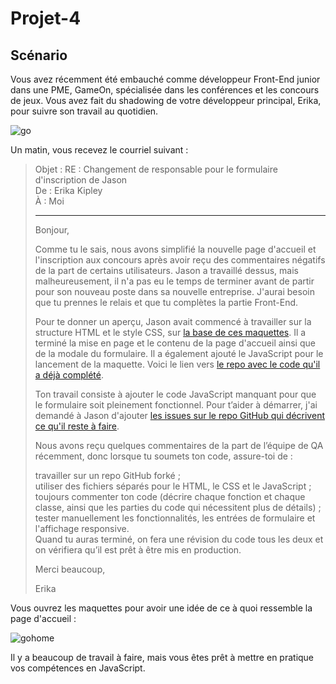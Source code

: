 # Projet-4

## Scénario  

Vous avez récemment été embauché comme développeur Front-End junior dans une PME, GameOn, spécialisée dans les conférences et les concours de jeux. Vous avez fait du shadowing de votre développeur principal, Erika, pour suivre son travail au quotidien.

![go](https://user.oc-static.com/upload/2020/08/14/15974189526297_image1.png)

Un matin, vous recevez le courriel suivant :  

> Objet : RE : Changement de responsable pour le formulaire d'inscription de Jason  
> De : Erika Kipley  
> À : Moi  
> ____________________________________________________________________
> Bonjour,  
>   
> Comme tu le sais, nous avons simplifié la nouvelle page d'accueil et l'inscription aux concours après avoir reçu des commentaires négatifs de la part de certains utilisateurs. Jason a travaillé dessus, mais malheureusement, il n'a pas eu le temps de terminer avant de partir pour son nouveau poste dans sa nouvelle entreprise. J'aurai besoin que tu prennes le relais et que tu complètes la partie Front-End.  
> 
> Pour te donner un aperçu, Jason avait commencé  à travailler sur la structure HTML et le style CSS, sur [la base de ces maquettes](https://www.figma.com/file/B7NKBDvSI18uoMLJgpnh48/UI-Design-GameOn-FR?node-id=106%3A630). Il a terminé la mise en page et le contenu de la page d'accueil ainsi que de la modale du formulaire. Il a également ajouté le JavaScript pour le lancement de la maquette. Voici le lien vers [le repo avec le code qu'il a déjà complété](https://github.com/OpenClassrooms-Student-Center/GameOn-website-FR/).
> 
> Ton travail consiste à ajouter le code JavaScript manquant pour que le formulaire soit pleinement fonctionnel. Pour t’aider à démarrer, j'ai demandé à Jason d'ajouter [les issues sur le repo GitHub qui décrivent ce qu'il reste à faire](https://github.com/OpenClassrooms-Student-Center/GameOn-website-FR/issues).  
>   
> Nous avons reçu quelques commentaires de la part de l’équipe de QA récemment, donc lorsque tu soumets ton code, assure-toi de :  
> 
> travailler sur un repo GitHub forké ;  
> utiliser des fichiers séparés pour le HTML, le CSS et le JavaScript ;  
> toujours commenter ton code (décrire chaque fonction et chaque classe, ainsi que les parties du code qui nécessitent plus de détails) ;  
> tester manuellement les fonctionnalités, les entrées de formulaire et l'affichage responsive.  
> Quand tu auras terminé, on fera une révision du code tous les deux et on vérifiera qu’il est prêt à être mis en production.  
>   
> Merci beaucoup, 
> 
> Erika  
  
Vous ouvrez les maquettes pour avoir une idée de ce à quoi ressemble la page d'accueil :  

![gohome](https://user.oc-static.com/upload/2021/12/15/16395717662959_HomePage.png)

Il y a beaucoup de travail à faire, mais vous êtes prêt à mettre en pratique vos compétences en JavaScript.
